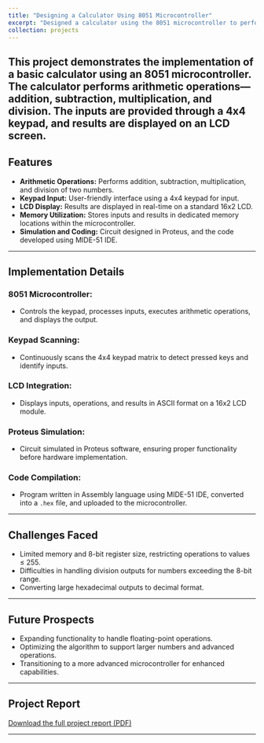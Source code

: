 ```yaml
---
title: "Designing a Calculator Using 8051 Microcontroller"
excerpt: "Designed a calculator using the 8051 microcontroller to perform real-time arithmetic operations with inputs via a keypad and output displayed on an LCD.<br/><img src='/images/Micro_CKT.jpeg'>"
collection: projects
---
```


This project demonstrates the implementation of a basic calculator using an 8051 microcontroller. The calculator performs arithmetic operations—addition, subtraction, multiplication, and division. The inputs are provided through a 4x4 keypad, and results are displayed on an LCD screen.  
---
## Features
- **Arithmetic Operations:** Performs addition, subtraction, multiplication, and division of two numbers.  
- **Keypad Input:** User-friendly interface using a 4x4 keypad for input.  
- **LCD Display:** Results are displayed in real-time on a standard 16x2 LCD.  
- **Memory Utilization:** Stores inputs and results in dedicated memory locations within the microcontroller.  
- **Simulation and Coding:** Circuit designed in Proteus, and the code developed using MIDE-51 IDE.  
---
## Implementation Details  
### **8051 Microcontroller:**  
- Controls the keypad, processes inputs, executes arithmetic operations, and displays the output.  
### **Keypad Scanning:**  
- Continuously scans the 4x4 keypad matrix to detect pressed keys and identify inputs.  
### **LCD Integration:**  
- Displays inputs, operations, and results in ASCII format on a 16x2 LCD module.  
### **Proteus Simulation:**  
- Circuit simulated in Proteus software, ensuring proper functionality before hardware implementation.

### **Code Compilation:**  
- Program written in Assembly language using MIDE-51 IDE, converted into a `.hex` file, and uploaded to the microcontroller.
---
## Challenges Faced  
- Limited memory and 8-bit register size, restricting operations to values ≤ 255.  
- Difficulties in handling division outputs for numbers exceeding the 8-bit range.  
- Converting large hexadecimal outputs to decimal format.
---
## Future Prospects  
- Expanding functionality to handle floating-point operations.  
- Optimizing the algorithm to support larger numbers and advanced operations.  
- Transitioning to a more advanced microcontroller for enhanced capabilities.  
---
## Project Report  
[Download the full project report (PDF)](/files/Microcontroller_Project.pdf)  

---  
